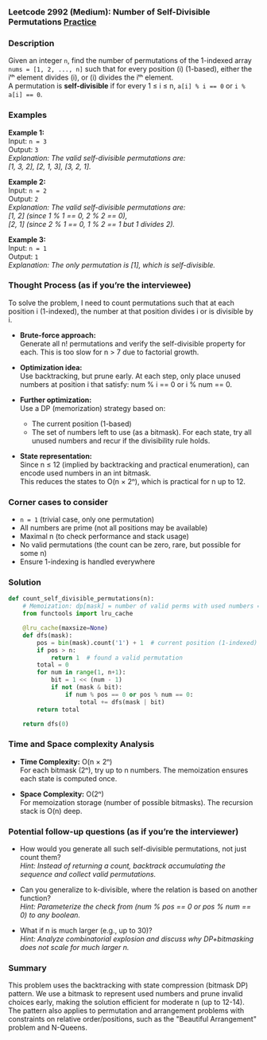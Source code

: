 ### Leetcode 2992 (Medium): Number of Self-Divisible Permutations [Practice](https://leetcode.com/problems/number-of-self-divisible-permutations)

### Description  
Given an integer `n`, find the number of permutations of the 1-indexed array `nums = [1, 2, ..., n]` such that for every position \(i\) (1-based), either the iᵗʰ element divides \(i\), or \(i\) divides the iᵗʰ element.  
A permutation is **self-divisible** if for every 1 ≤ i ≤ n, `a[i] % i == 0` or `i % a[i] == 0`.

### Examples  

**Example 1:**  
Input: `n = 3`  
Output: `3`  
*Explanation: The valid self-divisible permutations are:  
[1, 3, 2], [2, 1, 3], [3, 2, 1].*

**Example 2:**  
Input: `n = 2`  
Output: `2`  
*Explanation: The valid self-divisible permutations are:  
[1, 2] (since 1 % 1 == 0, 2 % 2 == 0),  
[2, 1] (since 2 % 1 == 0, 1 % 2 == 1 but 1 divides 2).*

**Example 3:**  
Input: `n = 1`  
Output: `1`  
*Explanation: The only permutation is [1], which is self-divisible.*

### Thought Process (as if you’re the interviewee)  
To solve the problem, I need to count permutations such that at each position i (1-indexed), the number at that position divides i or is divisible by i.  

- **Brute-force approach:**  
  Generate all n! permutations and verify the self-divisible property for each. This is too slow for n > 7 due to factorial growth.

- **Optimization idea:**  
  Use backtracking, but prune early. At each step, only place unused numbers at position i that satisfy: num % i == 0 or i % num == 0.

- **Further optimization:**  
  Use a DP (memorization) strategy based on:
  - The current position (1-based)
  - The set of numbers left to use (as a bitmask).
  For each state, try all unused numbers and recur if the divisibility rule holds.

- **State representation:**  
  Since n ≤ 12 (implied by backtracking and practical enumeration), can encode used numbers in an int bitmask.  
  This reduces the states to O(n × 2ⁿ), which is practical for n up to 12.

### Corner cases to consider  
- `n = 1` (trivial case, only one permutation)
- All numbers are prime (not all positions may be available)
- Maximal n (to check performance and stack usage)
- No valid permutations (the count can be zero, rare, but possible for some n)
- Ensure 1-indexing is handled everywhere

### Solution

```python
def count_self_divisible_permutations(n):
    # Memoization: dp[mask] = number of valid perms with used numbers == mask
    from functools import lru_cache

    @lru_cache(maxsize=None)
    def dfs(mask):
        pos = bin(mask).count('1') + 1  # current position (1-indexed)
        if pos > n:
            return 1  # found a valid permutation
        total = 0
        for num in range(1, n+1):
            bit = 1 << (num - 1)
            if not (mask & bit):
                if num % pos == 0 or pos % num == 0:
                    total += dfs(mask | bit)
        return total

    return dfs(0)
```

### Time and Space complexity Analysis  

- **Time Complexity:** O(n × 2ⁿ)  
  For each bitmask (2ⁿ), try up to n numbers. The memoization ensures each state is computed once.

- **Space Complexity:** O(2ⁿ)  
  For memoization storage (number of possible bitmasks). The recursion stack is O(n) deep.

### Potential follow-up questions (as if you’re the interviewer)  

- How would you generate all such self-divisible permutations, not just count them?  
  *Hint: Instead of returning a count, backtrack accumulating the sequence and collect valid permutations.*

- Can you generalize to k-divisible, where the relation is based on another function?  
  *Hint: Parameterize the check from (num % pos == 0 or pos % num == 0) to any boolean.*

- What if n is much larger (e.g., up to 30)?  
  *Hint: Analyze combinatorial explosion and discuss why DP+bitmasking does not scale for much larger n.*

### Summary
This problem uses the backtracking with state compression (bitmask DP) pattern. We use a bitmask to represent used numbers and prune invalid choices early, making the solution efficient for moderate n (up to 12-14). The pattern also applies to permutation and arrangement problems with constraints on relative order/positions, such as the "Beautiful Arrangement" problem and N-Queens.